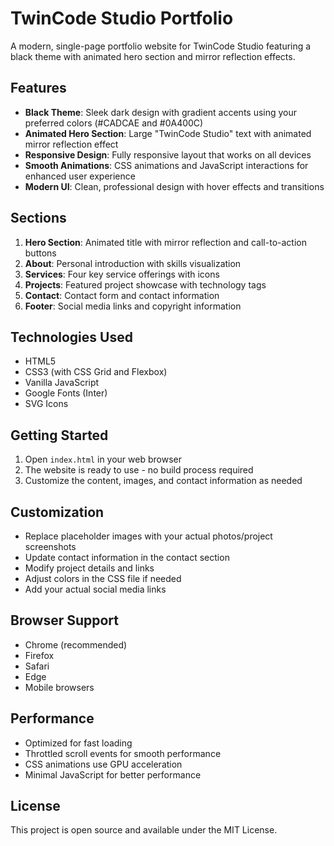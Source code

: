 # TwinCode Studio Portfolio

A modern, single-page portfolio website for TwinCode Studio featuring a black theme with animated hero section and mirror reflection effects.

## Features

- **Black Theme**: Sleek dark design with gradient accents using your preferred colors (#CADCAE and #0A400C)
- **Animated Hero Section**: Large "TwinCode Studio" text with animated mirror reflection effect
- **Responsive Design**: Fully responsive layout that works on all devices
- **Smooth Animations**: CSS animations and JavaScript interactions for enhanced user experience
- **Modern UI**: Clean, professional design with hover effects and transitions

## Sections

1. **Hero Section**: Animated title with mirror reflection and call-to-action buttons
2. **About**: Personal introduction with skills visualization
3. **Services**: Four key service offerings with icons
4. **Projects**: Featured project showcase with technology tags
5. **Contact**: Contact form and contact information
6. **Footer**: Social media links and copyright information

## Technologies Used

- HTML5
- CSS3 (with CSS Grid and Flexbox)
- Vanilla JavaScript
- Google Fonts (Inter)
- SVG Icons

## Getting Started

1. Open `index.html` in your web browser
2. The website is ready to use - no build process required
3. Customize the content, images, and contact information as needed

## Customization

- Replace placeholder images with your actual photos/project screenshots
- Update contact information in the contact section
- Modify project details and links
- Adjust colors in the CSS file if needed
- Add your actual social media links

## Browser Support

- Chrome (recommended)
- Firefox
- Safari
- Edge
- Mobile browsers

## Performance

- Optimized for fast loading
- Throttled scroll events for smooth performance
- CSS animations use GPU acceleration
- Minimal JavaScript for better performance

## License

This project is open source and available under the MIT License.
